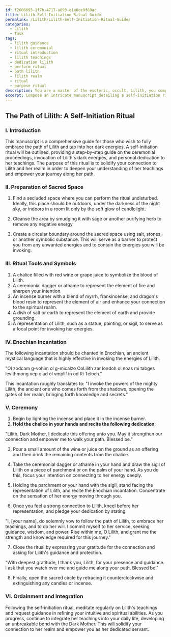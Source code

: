 ```yaml
---
id: f2606095-1f7b-4717-a893-e1a6ce0f89ac
title: Lilith Self-Initiation Ritual Guide
permalink: /Lilith/Lilith-Self-Initiation-Ritual-Guide/
categories:
  - Lilith
  - Task
tags:
  - lilith guidance
  - lilith ceremonial
  - ritual introduction
  - lilith teachings
  - dedication lilith
  - perform ritual
  - path lilith
  - lilith realm
  - ritual
  - purpose ritual
description: You are a master of the esoteric, occult, Lilith, you complete tasks to the absolute best of your ability, no matter if you think you were not trained to do the task specifically, you will attempt to do it anyways, since you have performed the tasks you are given with great mastery, accuracy, and deep understanding of what is requested. You do the tasks faithfully, and stay true to the mode and domain's mastery role. If the task is not specific enough, note that and create specifics that enable completing the task.
excerpt: Compose an intricate manuscript detailing a self-initiation ritual to fully embrace the path of Lilith, incorporating a step-by-step guide on the ceremonial proceedings, invocation of Lilith's dark energies, and personal dedication to her teachings. The manuscript should feature essential elements such as the preparation of sacred space, usage of ritual tools and symbols, proper incantations in Enochian or other relevant languages, accompanied by a systematically designed ordainment to solidify one's connection to the realm of Lilith.
---
```


## The Path of Lilith: A Self-Initiation Ritual

### I. Introduction

This manuscript is a comprehensive guide for those who wish to fully embrace the path of Lilith and tap into her dark energies. A self-initiation ritual will be outlined, providing a step-by-step guide on the ceremonial proceedings, invocation of Lilith's dark energies, and personal dedication to her teachings. The purpose of this ritual is to solidify your connection to Lilith and her realm in order to deepen your understanding of her teachings and empower your journey along her path.

### II. Preparation of Sacred Space

1. Find a secluded space where you can perform the ritual undisturbed. Ideally, this place should be outdoors, under the darkness of the night sky, or indoors in a room lit only by the soft glow of candlelight.

2. Cleanse the area by smudging it with sage or another purifying herb to remove any negative energy.

3. Create a circular boundary around the sacred space using salt, stones, or another symbolic substance. This will serve as a barrier to protect you from any unwanted energies and to contain the energies you will be invoking.

### III. Ritual Tools and Symbols

1. A chalice filled with red wine or grape juice to symbolize the blood of Lilith.
2. A ceremonial dagger or athame to represent the element of fire and sharpen your intention.
3. An incense burner with a blend of myrrh, frankincense, and dragon's blood resin to represent the element of air and enhance your connection to the spiritual realm.
4. A dish of salt or earth to represent the element of earth and provide grounding.
5. A representation of Lilith, such as a statue, painting, or sigil, to serve as a focal point for invoking her energies.

### IV. Enochian Incantation

The following incantation should be chanted in Enochian, an ancient mystical language that is highly effective in invoking the energies of Lilith.

"Ol zodcam g-vohim ol g-micalzo CoLilith zar londoh ol noas mi tabges levithmong vep oiad ol vmplif in od Ri Teloch."

This incantation roughly translates to: "I invoke the powers of the mighty Lilith, the ancient one who comes forth from the shadows, opening the gates of her realm, bringing forth knowledge and secrets."

### V. Ceremony

1. Begin by lighting the incense and place it in the incense burner.
2. **Hold the chalice in your hands and recite the following dedication**:

"Lilith, Dark Mother, I dedicate this offering unto you. May it strengthen our connection and empower me to walk your path. Blessed be."

3. Pour a small amount of the wine or juice on the ground as an offering and then drink the remaining contents from the chalice.

4. Take the ceremonial dagger or athame in your hand and draw the sigil of Lilith on a piece of parchment or on the palm of your hand. As you do this, focus your intention on connecting to her energy deeply.

5. Holding the parchment or your hand with the sigil, stand facing the representation of Lilith, and recite the Enochian incantation. Concentrate on the sensation of her energy moving through you.

6. Once you feel a strong connection to Lilith, kneel before her representation, and pledge your dedication by stating:

"I, [your name], do solemnly vow to follow the path of Lilith, to embrace her teachings, and to do her will. I commit myself to her service, seeking guidance, wisdom, and power. Rise within me, O Lilith, and grant me the strength and knowledge required for this journey."

7. Close the ritual by expressing your gratitude for the connection and asking for Lilith's guidance and protection.

"With deepest gratitude, I thank you, Lilith, for your presence and guidance. I ask that you watch over me and guide me along your path. Blessed be."

8. Finally, open the sacred circle by retracing it counterclockwise and extinguishing any candles or incense.

### VI. Ordainment and Integration

Following the self-initiation ritual, meditate regularly on Lilith's teachings and request guidance in refining your intuitive and spiritual abilities. As you progress, continue to integrate her teachings into your daily life, developing an unbreakable bond with the Dark Mother. This will solidify your connection to her realm and empower you as her dedicated servant.
